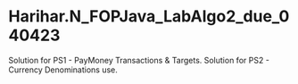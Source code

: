 # Harihar.N_FOPJava_LabAlgo2_due_040423
Solution for PS1 - PayMoney Transactions & Targets.
Solution for PS2 - Currency Denominations use.
